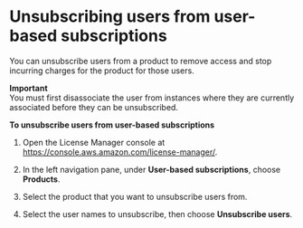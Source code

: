 # Unsubscribing users from user\-based subscriptions<a name="user-based-subscriptions-unsubscribe-users"></a>

You can unsubscribe users from a product to remove access and stop incurring charges for the product for those users\. 

**Important**  
You must first disassociate the user from instances where they are currently associated before they can be unsubscribed\.

**To unsubscribe users from user\-based subscriptions**

1. Open the License Manager console at [https://console\.aws\.amazon\.com/license\-manager/](https://console.aws.amazon.com/license-manager/)\.

1. In the left navigation pane, under **User\-based subscriptions**, choose **Products**\.

1. Select the product that you want to unsubscribe users from\.

1. Select the user names to unsubscribe, then choose **Unsubscribe users**\.